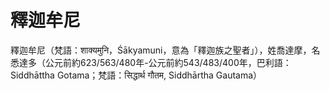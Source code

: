# 釋迦牟尼

釋迦牟尼（梵語：शाक्यमुनि，Śākyamuni，意為「釋迦族之聖者」），姓喬達摩，名悉達多（公元前約623/563/480年-公元前約543/483/400年，巴利語：Siddhāttha Gotama；梵語：सिद्धार्थ गौतम, Siddhārtha Gautama）
